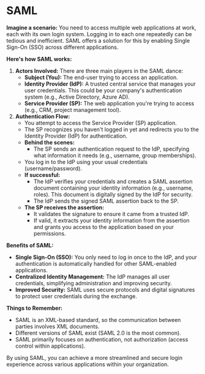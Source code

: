 # SAML

**Imagine a scenario:** You need to access multiple web applications at work, each with its own login system. Logging in to each one repeatedly can be tedious and inefficient. SAML offers a solution for this by enabling Single Sign-On (SSO) across different applications.

**Here's how SAML works:**

1. **Actors Involved:** There are three main players in the SAML dance:
   * **Subject (You):** The end-user trying to access an application.
   * **Identity Provider (IdP):** A trusted central service that manages your user credentials. This could be your company's authentication system (e.g., Active Directory, Azure AD).
   * **Service Provider (SP):** The web application you're trying to access (e.g., CRM, project management tool).
2. **Authentication Flow:**
   * You attempt to access the Service Provider (SP) application.
   * The SP recognizes you haven't logged in yet and redirects you to the Identity Provider (IdP) for authentication.
   * **Behind the scenes:**
     * The SP sends an authentication request to the IdP, specifying what information it needs (e.g., username, group memberships).
   * You log in to the IdP using your usual credentials (username/password).
   * **If successful:**
     * The IdP verifies your credentials and creates a SAML assertion document containing your identity information (e.g., username, roles). This document is digitally signed by the IdP for security.
     * The IdP sends the signed SAML assertion back to the SP.
   * **The SP receives the assertion:**
     * It validates the signature to ensure it came from a trusted IdP.
     * If valid, it extracts your identity information from the assertion and grants you access to the application based on your permissions.

**Benefits of SAML:**

* **Single Sign-On (SSO):** You only need to log in once to the IdP, and your authentication is automatically handled for other SAML-enabled applications.
* **Centralized Identity Management:** The IdP manages all user credentials, simplifying administration and improving security.
* **Improved Security:** SAML uses secure protocols and digital signatures to protect user credentials during the exchange.

**Things to Remember:**

* SAML is an XML-based standard, so the communication between parties involves XML documents.
* Different versions of SAML exist (SAML 2.0 is the most common).
* SAML primarily focuses on authentication, not authorization (access control within applications).

By using SAML, you can achieve a more streamlined and secure login experience across various applications within your organization.
